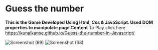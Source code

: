 # Guess the number

**This is the Game Developed Using Html, Css & JavaScript. Used DOM properties to manipulate page Content**
To Play click here https://kunalkanse.github.io/Guess-the-number-in-Javascript/

![Screenshot (69)](https://github.com/kunalkanse/Guess-the-number-in-Javascript/assets/92772714/b521b3bc-c5cf-4a46-9905-40cf79b7ca95)
![Screenshot (68)](https://github.com/kunalkanse/Guess-the-number-in-Javascript/assets/92772714/d4e756df-f625-4081-b202-3df4f8cb7853)
